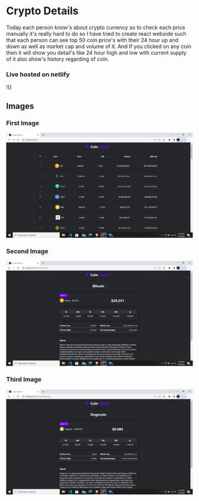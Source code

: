 # Crypto Details
Today each person know's about crypto currency so to check each price manually it's really hard to do so I have tried to create react webside such that each person can see top 50 coin price's with their 24 hour up and down as well as market cap and volume of it.
And If you clicked on any coin then it will show you detail's like 24 hour high and low with current supply of it also show's history regarding of coin.

### Live hosted on netlify
!()

## Images

### First Image
![](public/ss1.png)

### Second Image
![](public/ss2.png)

### Third Image
![](public/ss3.png)